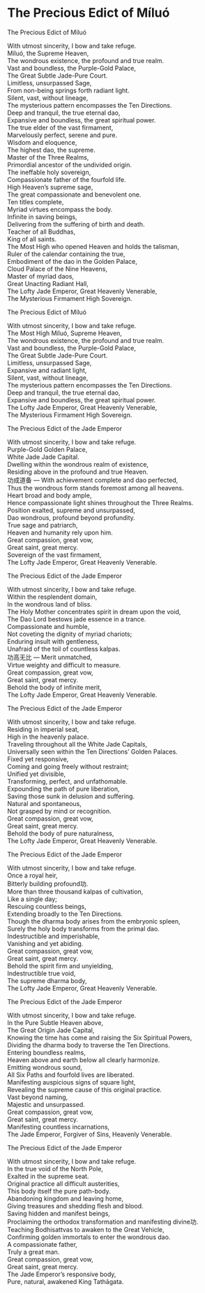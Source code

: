 # The Precious Edict of Míluó

The Precious Edict of Míluó

With utmost sincerity, I bow and take refuge.  
Míluó, the Supreme Heaven,  
The wondrous existence, the profound and true realm.  
Vast and boundless, the Purple-Gold Palace,  
The Great Subtle Jade-Pure Court.  
Limitless, unsurpassed Sage,  
From non-being springs forth radiant light.  
Silent, vast, without lineage,  
The mysterious pattern encompasses the Ten Directions.  
Deep and tranquil, the true eternal dao,  
Expansive and boundless, the great spiritual power.  
The true elder of the vast firmament,  
Marvelously perfect, serene and pure.  
Wisdom and eloquence,  
The highest dao, the supreme.  
Master of the Three Realms,  
Primordial ancestor of the undivided origin.  
The ineffable holy sovereign,  
Compassionate father of the fourfold life.  
High Heaven’s supreme sage,  
The great compassionate and benevolent one.  
Ten titles complete,  
Myriad virtues encompass the body.  
Infinite in saving beings,  
Delivering from the suffering of birth and death.  
Teacher of all Buddhas,  
King of all saints.  
The Most High who opened Heaven and holds the talisman,  
Ruler of the calendar containing the true,  
Embodiment of the dao in the Golden Palace,  
Cloud Palace of the Nine Heavens,  
Master of myriad daos,  
Great Unacting Radiant Hall,  
The Lofty Jade Emperor, Great Heavenly Venerable,  
The Mysterious Firmament High Sovereign.

The Precious Edict of Míluó

With utmost sincerity, I bow and take refuge.  
The Most High Míluó, Supreme Heaven,  
The wondrous existence, the profound and true realm.  
Vast and boundless, the Purple-Gold Palace,  
The Great Subtle Jade-Pure Court.  
Limitless, unsurpassed Sage,  
Expansive and radiant light,  
Silent, vast, without lineage,  
The mysterious pattern encompasses the Ten Directions.  
Deep and tranquil, the true eternal dao,  
Expansive and boundless, the great spiritual power.  
The Lofty Jade Emperor, Great Heavenly Venerable,  
The Mysterious Firmament High Sovereign.

The Precious Edict of the Jade Emperor

With utmost sincerity, I bow and take refuge.  
Purple-Gold Golden Palace,  
White Jade Jade Capital.  
Dwelling within the wondrous realm of existence,  
Residing above in the profound and true Heaven.  
功成道备 — With achievement complete and dao perfected,  
Thus the wondrous form stands foremost among all heavens.  
Heart broad and body ample,  
Hence compassionate light shines throughout the Three Realms.  
Position exalted, supreme and unsurpassed,  
Dao wondrous, profound beyond profundity.  
True sage and patriarch,  
Heaven and humanity rely upon him.  
Great compassion, great vow,  
Great saint, great mercy.  
Sovereign of the vast firmament,  
The Lofty Jade Emperor, Great Heavenly Venerable.

The Precious Edict of the Jade Emperor

With utmost sincerity, I bow and take refuge.  
Within the resplendent domain,  
In the wondrous land of bliss.  
The Holy Mother concentrates spirit in dream upon the void,  
The Dao Lord bestows jade essence in a trance.  
Compassionate and humble,  
Not coveting the dignity of myriad chariots;  
Enduring insult with gentleness,  
Unafraid of the toil of countless kalpas.  
功高无比 — Merit unmatched,  
Virtue weighty and difficult to measure.  
Great compassion, great vow,  
Great saint, great mercy.  
Behold the body of infinite merit,  
The Lofty Jade Emperor, Great Heavenly Venerable.

The Precious Edict of the Jade Emperor

With utmost sincerity, I bow and take refuge.  
Residing in imperial seat,  
High in the heavenly palace.  
Traveling throughout all the White Jade Capitals,  
Universally seen within the Ten Directions’ Golden Palaces.  
Fixed yet responsive,  
Coming and going freely without restraint;  
Unified yet divisible,  
Transforming, perfect, and unfathomable.  
Expounding the path of pure liberation,  
Saving those sunk in delusion and suffering.  
Natural and spontaneous,  
Not grasped by mind or recognition.  
Great compassion, great vow,  
Great saint, great mercy.  
Behold the body of pure naturalness,  
The Lofty Jade Emperor, Great Heavenly Venerable.

The Precious Edict of the Jade Emperor

With utmost sincerity, I bow and take refuge.  
Once a royal heir,  
Bitterly building profound功.  
More than three thousand kalpas of cultivation,  
Like a single day;  
Rescuing countless beings,  
Extending broadly to the Ten Directions.  
Though the dharma body arises from the embryonic spleen,  
Surely the holy body transforms from the primal dao.  
Indestructible and imperishable,  
Vanishing and yet abiding.  
Great compassion, great vow,  
Great saint, great mercy.  
Behold the spirit firm and unyielding,  
Indestructible true void,  
The supreme dharma body,  
The Lofty Jade Emperor, Great Heavenly Venerable.

The Precious Edict of the Jade Emperor

With utmost sincerity, I bow and take refuge.  
In the Pure Subtle Heaven above,  
The Great Origin Jade Capital,  
Knowing the time has come and raising the Six Spiritual Powers,  
Dividing the dharma body to traverse the Ten Directions.  
Entering boundless realms,  
Heaven above and earth below all clearly harmonize.  
Emitting wondrous sound,  
All Six Paths and fourfold lives are liberated.  
Manifesting auspicious signs of square light,  
Revealing the supreme cause of this original practice.  
Vast beyond naming,  
Majestic and unsurpassed.  
Great compassion, great vow,  
Great saint, great mercy.  
Manifesting countless incarnations,  
The Jade Emperor, Forgiver of Sins, Heavenly Venerable.

The Precious Edict of the Jade Emperor

With utmost sincerity, I bow and take refuge.  
In the true void of the North Pole,  
Exalted in the supreme seat.  
Original practice all difficult austerities,  
This body itself the pure path-body.  
Abandoning kingdom and leaving home,  
Giving treasures and shedding flesh and blood.  
Saving hidden and manifest beings,  
Proclaiming the orthodox transformation and manifesting divine功.  
Teaching Bodhisattvas to awaken to the Great Vehicle,  
Confirming golden immortals to enter the wondrous dao.  
A compassionate father,  
Truly a great man.  
Great compassion, great vow,  
Great saint, great mercy.  
The Jade Emperor’s responsive body,  
Pure, natural, awakened King Tathāgata.